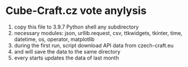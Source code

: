 # Cube-Craft.cz vote anylysis

1. copy this file to 3.9.7 Python shell any subdirectory
2. necessary modules:  json, urllib.request, csv, ttkwidgets, tkinter, time, datetime, os, operator, matplotlib
3. during the first run, script download API data from czech-craft.eu
4. and will save the data to the same directory
5. every starts updates the data of last month
